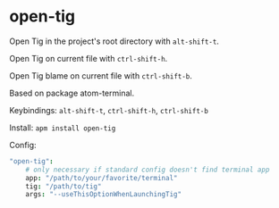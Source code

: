 # open-tig

Open Tig in the project's root directory with `alt-shift-t`.

Open Tig on current file with `ctrl-shift-h`.

Open Tig blame on current file with `ctrl-shift-b`.

Based on package atom-terminal.

Keybindings: `alt-shift-t`, `ctrl-shift-h`, `ctrl-shift-b`

Install: `apm install open-tig`

Config:
```coffeescript
"open-tig":
    # only necessary if standard config doesn't find terminal app
    app: "/path/to/your/favorite/terminal"
    tig: "/path/to/tig"
    args: "--useThisOptionWhenLaunchingTig"
```

